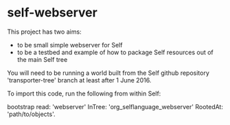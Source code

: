 self-webserver
==============

This project has two aims:

* to be small simple webserver for Self
* to be a testbed and example of how to package Self resources out of the main Self tree

You will need to be running a world built from the Self github repository 'transporter-tree' branch at least after 1 June 2016.

To import this code, run the following from within Self:
    
  bootstrap read: 'webserver'
          InTree: 'org_selflanguage_webserver'
        RootedAt: 'path/to/objects'.

